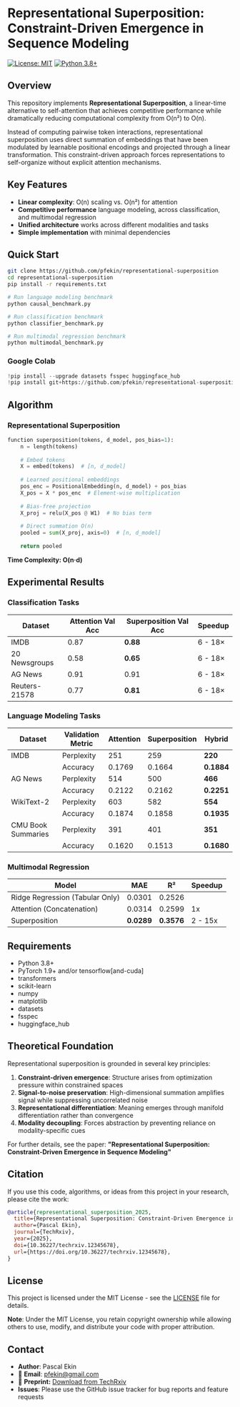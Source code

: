 # Representational Superposition: Constraint-Driven Emergence in Sequence Modeling

[![License: MIT](https://img.shields.io/badge/License-MIT-yellow.svg)](https://opensource.org/licenses/MIT)
[![Python 3.8+](https://img.shields.io/badge/python-3.8+-blue.svg)](https://www.python.org/downloads/)

## Overview

This repository implements **Representational Superposition**, a linear-time alternative to self-attention that achieves competitive performance while dramatically reducing computational complexity from O(n²) to O(n).

Instead of computing pairwise token interactions, representational superposition uses direct summation of embeddings that have been modulated by learnable positional encodings and projected through a linear transformation. This constraint-driven approach forces representations to self-organize without explicit attention mechanisms.

## Key Features

- **Linear complexity**: O(n) scaling vs. O(n²) for attention
- **Competitive performance** language modeling, across classification, and multimodal regression
- **Unified architecture** works across different modalities and tasks
- **Simple implementation** with minimal dependencies

## Quick Start

```bash
git clone https://github.com/pfekin/representational-superposition
cd representational-superposition
pip install -r requirements.txt

# Run language modeling benchmark  
python causal_benchmark.py

# Run classification benchmark
python classifier_benchmark.py

# Run multimodal regression benchmark
python multimodal_benchmark.py
```

### Google Colab
```python
!pip install --upgrade datasets fsspec huggingface_hub
!pip install git+https://github.com/pfekin/representational-superposition
```

## Algorithm 

### Representational Superposition

```python
function superposition(tokens, d_model, pos_bias=1):
    n = length(tokens)
    
    # Embed tokens
    X = embed(tokens)  # [n, d_model]
    
    # Learned positional embeddings
    pos_enc = PositionalEmbedding(n, d_model) + pos_bias
    X_pos = X * pos_enc  # Element-wise multiplication
    
    # Bias-free projection
    X_proj = relu(X_pos @ W1)  # No bias term
    
    # Direct summation O(n)
    pooled = sum(X_proj, axis=0)  # [n, d_model]
    
    return pooled
```
**Time Complexity: O(n·d)**

## Experimental Results

### Classification Tasks

| Dataset | Attention Val Acc | Superposition Val Acc | Speedup |
|---------|-------------------|------------------------|---------|
| IMDB | 0.87 | **0.88** | 6 - 18× |
| 20 Newsgroups | 0.58 | **0.65** | 6 - 18× |
| AG News | 0.91 | 0.91 | 6 - 18× |
| Reuters-21578 | 0.77 | **0.81** | 6 - 18× |

### Language Modeling Tasks

| Dataset | Validation Metric | Attention | Superposition | Hybrid |
|---------| ---------------------- |----------------------------|----------------------------|----------------------------|
| IMDB | Perplexity | 251 | 259 | **220** |
|      | Accuracy | 0.1769 | 0.1664 | **0.1884** |
| AG News | Perplexity | 514 | 500 | **466** |
|         | Accuracy | 0.2122 | 0.2162 | **0.2251** |
| WikiText-2 | Perplexity | 603 | 582 | **554** |
|            | Accuracy | 0.1874 | 0.1858 | **0.1935** |
| CMU Book Summaries | Perplexity | 391 | 401 | **351** |
|                    | Accuracy | 0.1620 | 0.1513 | **0.1680** |

### Multimodal Regression

| Model | MAE | R² | Speedup |
|-------|-----|-----|---------|
| Ridge Regression (Tabular Only) | 0.0301 | 0.2526 | | 
| Attention (Concatenation) | 0.0314 | 0.2599 | 1x |
| Superposition | **0.0289** | **0.3576** | 2 - 15x |

## Requirements

- Python 3.8+
- PyTorch 1.9+ and/or tensorflow[and-cuda]
- transformers
- scikit-learn
- numpy
- matplotlib
- datasets
- fsspec
- huggingface_hub

## Theoretical Foundation

Representational superposition is grounded in several key principles:

1. **Constraint-driven emergence**: Structure arises from optimization pressure within constrained spaces
2. **Signal-to-noise preservation**: High-dimensional summation amplifies signal while suppressing uncorrelated noise  
3. **Representational differentiation**: Meaning emerges through manifold differentiation rather than convergence
4. **Modality decoupling**: Forces abstraction by preventing reliance on modality-specific cues

For further details, see the paper: **"Representational Superposition: Constraint-Driven Emergence in Sequence Modeling"**

## Citation

If you use this code, algorithms, or ideas from this project in your research, please cite the work:

```bibtex
@article{representational_superposition_2025,
  title={Representational Superposition: Constraint-Driven Emergence in Sequence Modeling},
  author={Pascal Ekin},
  journal={TechRxiv},  
  year={2025},
  doi={10.36227/techrxiv.12345678},  
  url={https://doi.org/10.36227/techrxiv.12345678},
}
```

## License

This project is licensed under the MIT License - see the [LICENSE](LICENSE) file for details.

**Note**: Under the MIT License, you retain copyright ownership while allowing others to use, modify, and distribute your code with proper attribution.

## Contact

- **Author**: Pascal Ekin
- 📧 **Email**: pfekin@gmail.com 
- 📄 **Preprint:** [Download from TechRxiv](https://doi.org/10.36227/techrxiv.12345678)  
- **Issues**: Please use the GitHub issue tracker for bug reports and feature requests
